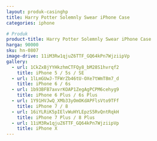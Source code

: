 ```yaml
---
layout: produk-casinghp
title: Harry Potter Solemnly Swear iPhone Case
categories: iphone

# Produk
product-title: Harry Potter Solemnly Swear iPhone Case
harga: 90000
sku: hn-0807
image-drive: 11iM3Rw1qjuZ6TTF_GQ64kPn7WjziipVp
gallery:
  - url: 1CkZxBjYYHkzhmCTFQy8_bM28S1hvrqf2
    title: iPhone 5 / 5s / SE
  - url: 1lLmGUwJ-TFWrZb46tU-OXe7tWmT8m7_d
    title: iPhone 6 / 6s
  - url: 1b93BFB7axvrKOAP1ZegAgPCPM6cehyg9
    title: iPhone 6 Plus / 6s Plus
  - url: 1Y91HVJwQ_XMb33yOmOKdAPFlsVto9TFf
    title: iPhone 7 / 8
  - url: 16iYLRiK5pIElvWuHYLEpzS5RvQntRqkH
    title: iPhone 7 Plus / 8 Plus
  - url: 11iM3Rw1qjuZ6TTF_GQ64kPn7WjziipVp
    title: iPhone X
---
```


